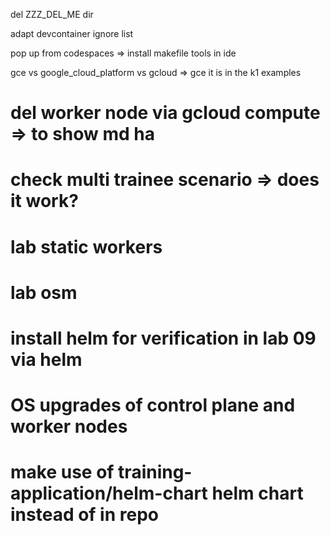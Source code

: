 del ZZZ_DEL_ME dir

adapt devcontainer ignore list

pop up from codespaces => install makefile tools in ide

gce vs google_cloud_platform vs gcloud => gce it is in the k1 examples

<!-- -var=control_plane_target_pool_members_count=1
 -->

# del worker node via gcloud compute => to show md ha

# check multi trainee scenario => does it work?

# lab static workers

# lab osm

# install helm for verification in lab 09 via helm

# OS upgrades of control plane and worker nodes

# make use of training-application/helm-chart helm chart instead of in repo
